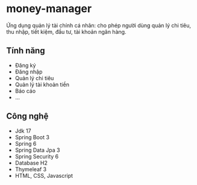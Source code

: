# money-manager

Ứng dụng quản lý tài chính cá nhân: cho phép người dùng quản lý chi tiêu, thu nhập, tiết kiệm, đầu tư, tài khoản ngân hàng.

## Tính năng

- Đăng ký
- Đăng nhập
- Quản lý chi tiêu
- Quản lý tài khoản tiền
- Báo cáo
- ...

## Công nghệ

- Jdk 17
- Spring Boot 3
- Spring 6
- Spring Data Jpa 3
- Spring Security 6
- Database H2
- Thymeleaf 3
- HTML, CSS, Javascript

#